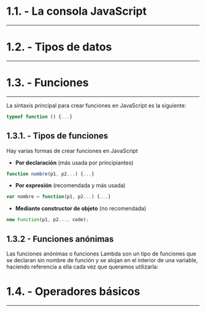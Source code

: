 # 1.1. - La consola JavaScript
---
# 1.2. - Tipos de datos
---
# 1.3. - Funciones
---
La sintaxis principal para crear funciones en JavaScript es la siguiente:

``` JavaScript
typeof function () {...}
```

## 1.3.1. - Tipos de funciones
Hay varias formas de crear funciones en JavaScript

* **Por declaración** (más usada por principiantes)

``` JavaScript
function nombre(p1, p2...) {...}
```

* **Por expresión** (recomendada y más usada)

``` JavaScript
var nombre = function(p1, p2...) {...}
```

* **Mediante constructor de objeto** (no recomendada)

``` JavaScript
new Function(p1, p2..., code);
```

## 1.3.2 - Funciones anónimas
Las funciones anónimas o funciones Lambda son un tipo de funciones que se declaran sin nombre de función y se alojan en el interior de una variable, haciendo referencia a ella cada vez que queramos utilizarla:
# 1.4. - Operadores básicos
--- 
